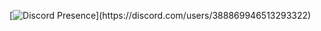 [![Discord Presence](https://lanyard.cnrad.dev/api/388869946513293322?idleMessage=Workin'%20on%20Akira!)](https://discord.com/users/388869946513293322)
